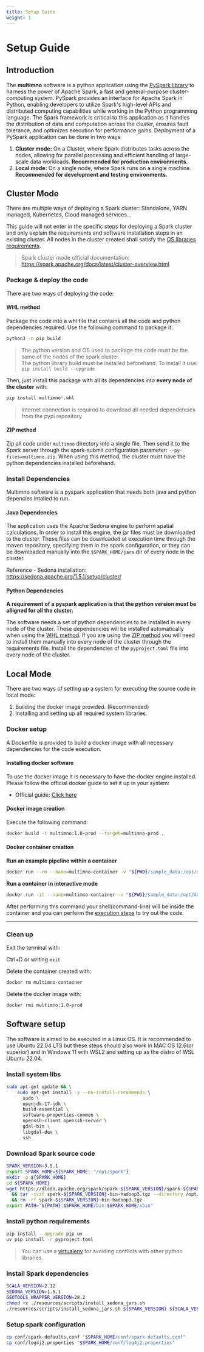 ```yaml
---
title: Setup Guide
weight: 1
---
```

# Setup Guide

## Introduction

The **multimno** software is a python application using the [PySpark library](https://spark.apache.org/docs/latest/api/python/index.html#:~:text=PySpark%20is%20the%20Python%20API,for%20interactively%20analyzing%20your%20data.) to harness the power of Apache Spark, a fast and general-purpose cluster-computing system. PySpark provides an interface for Apache Spark in Python, enabling developers to utilize Spark's high-level APIs and distributed computing capabilities while working in the Python programming language. The Spark framework is critical to this application as it handles the distribution of data and computation across the cluster, ensures fault tolerance, and optimizes execution for performance gains. Deployment of a PySpark application can be done in two ways:

1) **Cluster mode:** On a Cluster, where Spark distributes tasks across the nodes, allowing for parallel processing and efficient handling of large-scale data workloads.
**Recommended for production environments.**
2) **Local mode:** On a single node, where Spark runs on a single machine. **Recommended for development and testing environments.** 


## Cluster Mode

There are multiple ways of deploying a Spark cluster: Standalone, YARN managed, Kubernetes, Cloud managed services...  

This guide will not enter in the specific steps for deploying a Spark cluster and only explain the requirements 
and software installation steps in an existing cluster. All nodes in the cluster created shall satisfy the [OS libraries requirements](../system_requirements.md#os-libraries).
> Spark cluster mode official documentation: https://spark.apache.org/docs/latest/cluster-overview.html

### Package & deploy the code

There are two ways of deploying the code:
#### WHL method
Package the code into a whl file that contains all the code and python dependencies required. Use the following 
command to package it:
```bash
python3 -m pip build
```
> The python version and OS used to package the code must be the same of the nodes of the spark cluster.   
> The python library build must be installed beforehand. To install it use: `pip install build --upgrade`

Then, just install this package with all its dependencies into **every node of the cluster** with:
```bash
pip install multimno*.whl
```
> Internet connection is required to download all needed dependencies from the pypi repository

#### ZIP method
Zip all code under `multimno` directory into a single file. Then send it to the Spark server through the 
spark-submit configuration parameter: `--py-files=multimno.zip`. When using this method, the cluster must have the 
python dependencies installed beforehand.

### Install Dependencies
Multimno software is a pyspark application that needs both java and python depencies intalled to run.

#### Java Dependencies
The application uses the Apache Sedona engine to perform spatial calculations. In order to install this engine, 
the jar files must be downloaded to the cluster. These files can be downloaded at execution time through the maven repository, specifying 
them in the spark configuration, or they can be downloaded manually into the `$SPARK_HOME/jars` dir of every node in the cluster.

Reference - Sedona installation: https://sedona.apache.org/1.5.1/setup/cluster/

#### Python Dependencies

**A requirement of a pyspark application is that the python version must be alligned for all the cluster.**

The software needs a set of python dependencies to be installed in every node of the cluster. These dependencies will be 
installed automatically when using the [WHL method](setup_guide.md#whl-method). If you are using the [ZIP method](setup_guide.md#zip-method) 
you will need to install them manually into every node of the cluster through the requirements file. Install the dependencies of the 
`pyproject.toml` file into every node of the cluster.

## Local Mode
There are two ways of setting up a system for executing the source code in local mode:  
  1) Building the docker image provided. (Recommended)  
  2) Installing and setting up all required system libraries.  

### Docker setup

A Dockerfile is provided to build a docker image with all necessary dependencies for the code execution.

#### Installing docker software

To use the docker image it is necessary to have the docker engine installed. Please follow the official docker 
guide to set it up in your system:
-  Official guide: [Click here](https://docs.docker.com/engine/install/)

#### Docker image creation

Execute the following command:
```bash
docker build -t multimno:1.0-prod --target=multimno-prod .
```

#### Docker container creation

**Run an example pipeline within a container**
```bash
docker run --rm --name=multimno-container -v "${PWD}/sample_data:/opt/data" -v "${PWD}/pipe_configs:/opt/app/pipe_configs" multimno:1.0-prod pipe_configs/pipelines/pipeline.json
```

**Run a container in interactive mode**
```bash
docker run -it --name=multimno-container -v "${PWD}/sample_data:/opt/data" -v "${PWD}/pipe_configs:/opt/app/pipe_configs" --entrypoint=bash multimno:1.0-prod 
```

After performing this command your shell(command-line) will be inside the container and you can perform 
the [execution steps](./execution.md) to try out the code.

---

### Clean up
Exit the terminal with:

Ctrl+D or writing `exit`

Delete the container created with:
```bash
docker rm multimno-container
```

Delete the docker image with:
```bash
docker rmi multimno:1.0-prod
```

## Software setup

The software is aimed to be executed in a Linux OS. It is recommended to use Ubuntu 22.04 LTS but these steps should also work in MAC OS 12.6(or superior) and in Windows 11 with WSL2 and setting up as the distro of WSL Ubuntu 22.04.

### Install system libs

```bash
sudo apt-get update && \
    sudo apt-get install -y --no-install-recommends \
      sudo \
      openjdk-17-jdk \
      build-essential \
      software-properties-common \
      openssh-client openssh-server \
      gdal-bin \
      libgdal-dev \
      ssh
```


### Download Spark source code

```bash
SPARK_VERSION=3.5.1
export SPARK_HOME=${SPARK_HOME:-"/opt/spark"}
mkdir -p ${SPARK_HOME}
cd ${SPARK_HOME}
wget https://dlcdn.apache.org/spark/spark-${SPARK_VERSION}/spark-${SPARK_VERSION}-bin-hadoop3.tgz \
  && tar -xvzf spark-${SPARK_VERSION}-bin-hadoop3.tgz --directory /opt/spark --strip-components 1 \
  && rm -rf spark-${SPARK_VERSION}-bin-hadoop3.tgz
export PATH="${PATH}:$SPARK_HOME/bin:$SPARK_HOME/sbin"
```

### Install python requirements

```bash
pip install --upgrade pip uv
uv pip install -r pyproject.toml
```

> You can use a [virtualenv](https://virtualenv.pypa.io/en/latest/) for avoiding conflicts with other python libraries.

### Install Spark dependencies

```bash
SCALA_VERSION=2.12
SEDONA_VERSION=1.5.1
GEOTOOLS_WRAPPER_VERSION=28.2
chmod +x ./resources/scripts/install_sedona_jars.sh
./resources/scripts/install_sedona_jars.sh ${SPARK_VERSION} ${SCALA_VERSION} ${SEDONA_VERSION} ${GEOTOOLS_WRAPPER_VERSION} 
```

### Setup spark configuration

```bash
cp conf/spark-defaults.conf "$SPARK_HOME/conf/spark-defaults.conf"
cp conf/log4j2.properties "$SPARK_HOME/conf/log4j2.properties"
```